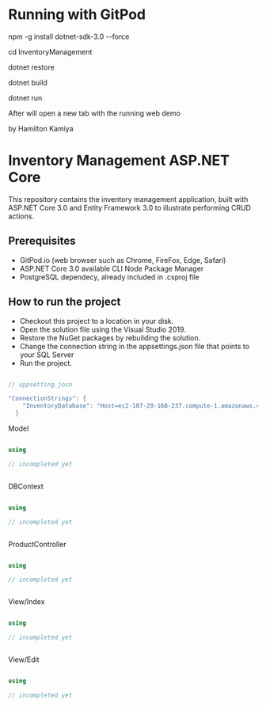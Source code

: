 # Running with GitPod
npm -g install dotnet-sdk-3.0 --force

cd InventoryManagement

dotnet restore

dotnet build

dotnet run

After will open a new tab with the running web demo

by Hamilton Kamiya

# Inventory Management ASP.NET Core
This repository contains the inventory management application, built with ASP.NET Core 3.0 and Entity Framework 3.0 to illustrate performing CRUD actions. 

## Prerequisites

* GitPod.io (web browser such as Chrome, FireFox, Edge, Safari)
* ASP.NET Core 3.0 available CLI Node Package Manager
* PostgreSQL dependecy, already included in .csproj file


## How to run the project

* Checkout this project to a location in your disk.
* Open the solution file using the Visual Studio 2019.
* Restore the NuGet packages by rebuilding the solution.
* Change the connection string in the appsettings.json file that points to your SQL Server
* Run the project.

```C#

// appsetting.josn

"ConnectionStrings": {
    "InventoryDatabase": "Host=ec2-107-20-168-237.compute-1.amazonaws.com;Database=d5n07a5mqdt3lh;Username=ivchhoxzrfmfxe;Password=83dd727c514763e78f0874b3008a21ea0da43e93159933c599a89125823ba498;sslmode=Require;Trust Server Certificate=true"
  }

```
Model

```C#

using 

// incompleted yet



```

DBContext

```C#

using 

// incompleted yet



```
ProductController

```C#

using 

// incompleted yet



```
View/Index

```C#

using 

// incompleted yet



```
View/Edit

```C#

using 

// incompleted yet



```
